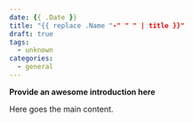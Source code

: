 ```yaml
---
date: {{ .Date }}
title: "{{ replace .Name "-" " " | title }}"
draft: true
tags:
  - unknown
categories:
  - general
---
```


**Provide an awesome introduction here**
<!--more-->

Here goes the main content.